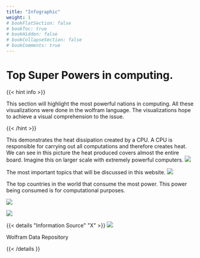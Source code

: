 ```yaml
---
title: "Infographic"
weight: 1
# bookFlatSection: false
# bookToc: true
# bookHidden: false
# bookCollapseSection: false
# bookComments: true
---
```


# Top Super Powers in computing.

{{< hint info >}}

This section will highlight the most powerful nations in computing. All these visualizations were done in the wolfram language. The visualizations hope to achieve a visual comprehension to the issue.

{{< /hint >}}


This demonstrates the heat dissipation created by a CPU. A CPU is responsible for carrying out all computations and therefore creates heat. We can see in this picture the heat produced covers almost the entire board. Imagine this on larger scale with extremely powerful computers.
![](/cpuHeat.png)                                                          

The most important topics that will be discussed in this website.
![](/researchTopics.png)

The top countries in the world that consume the most power. This power being consumed is for computational purposes.

![](/topCountriesCONSUMERS.png)

![](/topFivePowerCONSUMER.png)                                                      

{{< details "Information Source" "X" >}}
![](https://cdn.worldvectorlogo.com/logos/mathematica.svg)

Wolfram Data Repository 

{{< /details }}
